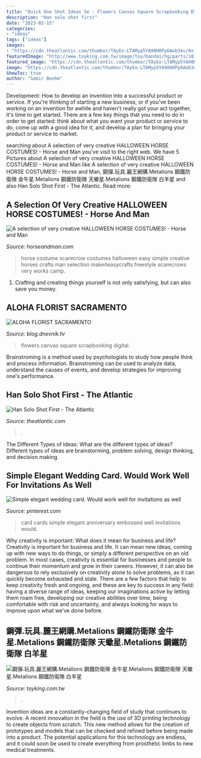 ```yaml
---
title: "Quick One Shot Ideas 5e : Flowers Canvas Square Scrapbooking Digital"
description: "Han solo shot first"
date: "2023-02-15"
categories:
- "ideas"
tags: ["ideas"]
images:
- "https://cdn.theatlantic.com/thumbor/TAyEo-LTAMyp5YA90H0PpOAob34=/0x139:1548x945/960x500/media/img/mt/2015/02/hanshotfirstedit/original.jpg"
featuredImage: "http://www.toyking.com.tw/image/toy/bandai/hg/parts/181588.jpg"
featured_image: "https://cdn.theatlantic.com/thumbor/TAyEo-LTAMyp5YA90H0PpOAob34=/0x139:1548x945/960x500/media/img/mt/2015/02/hanshotfirstedit/original.jpg"
image: "https://cdn.theatlantic.com/thumbor/TAyEo-LTAMyp5YA90H0PpOAob34=/0x139:1548x945/960x500/media/img/mt/2015/02/hanshotfirstedit/original.jpg"
ShowToc: true
author: "Samir Boehm"
---
```



Development: How to develop an invention into a successful product or service.
If you're thinking of starting a new business, or if you've been working on an invention for awhile and haven't really got your act together, it's time to get started. There are a few key things that you need to do in order to get started: think about what you want your product or service to do, come up with a good idea for it, and develop a plan for bringing your product or service to market.

	

		
searching about A selection of very creative HALLOWEEN HORSE COSTUMES! - Horse and Man you've visit to the right web. We have 5 Pictures about A selection of very creative HALLOWEEN HORSE COSTUMES! - Horse and Man like A selection of very creative HALLOWEEN HORSE COSTUMES! - Horse and Man, 鋼彈.玩具.麗王網購.Metalions 鋼鐵防衛隊 金牛星.Metalions 鋼鐵防衛隊 天蠍星.Metalions 鋼鐵防衛隊 白羊星 and also Han Solo Shot First - The Atlantic. Read more:
		
    
## A Selection Of Very Creative HALLOWEEN HORSE COSTUMES! - Horse And Man

<img loading=lazy src="http://www.horseandman.com/wp-content/uploads/2017/10/scarecrowmary.jpg" onerror="this.onerror=null;this.src='https://tse1.mm.bing.net/th?id=OIP.JS3OOkb6YstaYNsVRvDNMgHaHK&amp;pid=15.1';" alt="A selection of very creative HALLOWEEN HORSE COSTUMES! - Horse and Man">

_Source: horseandman.com_

>horse costume scarecrow costumes halloween easy simple creative horses crafts man selection makeiteasycrafts freestyle scarecrows very works camp. 

	

1. Crafting and creating things yourself is not only satisfying, but can also save you money.

    
## ALOHA FLORIST SACRAMENTO

<img loading=lazy src="http://bit.ly/qDnPR4" onerror="this.onerror=null;this.src='https://tse1.mm.bing.net/th?id=OIP.gDbNmunYa9CTHWE5L1ujyQHaFj&amp;pid=15.1';" alt="ALOHA FLORIST SACRAMENTO">

_Source: blog.dnevnik.hr_

>flowers canvas square scrapbooking digital. 

	

Brainstroming is a method used by psychologists to study how people think and process information. Brainstroming can be used to analyze data, understand the causes of events, and develop strategies for improving one's performance.

    
## Han Solo Shot First - The Atlantic

<img loading=lazy src="https://cdn.theatlantic.com/thumbor/TAyEo-LTAMyp5YA90H0PpOAob34=/0x139:1548x945/960x500/media/img/mt/2015/02/hanshotfirstedit/original.jpg" onerror="this.onerror=null;this.src='https://tse2.mm.bing.net/th?id=OIP.U47jUv27kYMCXEobdQJ2NwHaD2&amp;pid=15.1';" alt="Han Solo Shot First - The Atlantic">

_Source: theatlantic.com_

>. 

	

The Different Types of Ideas: What are the different types of ideas?
Different types of ideas are brainstorming, problem solving, design thinking, and decision making.

    
## Simple Elegant Wedding Card. Would Work Well For Invitations As Well

<img loading=lazy src="https://i.pinimg.com/originals/77/55/2a/77552ac9499b985ed7b722db79fe6a48.jpg" onerror="this.onerror=null;this.src='https://tse3.mm.bing.net/th?id=OIP.4apORyk_sPWj_R2_6lLQRAHaJ4&amp;pid=15.1';" alt="Simple elegant wedding card. Would work well for invitations as well">

_Source: pinterest.com_

>card cards simple elegant anniversary embossed well invitations would. 

	

Why creativity is important: What does it mean for business and life?
Creativity is important for business and life. It can mean new ideas, coming up with new ways to do things, or simply a different perspective on an old problem. In most cases, creativity is essential for businesses and people to continue their momentum and grow in their careers. However, it can also be dangerous to rely exclusively on creativity alone to solve problems, as it can quickly become exhausted and stale. There are a few factors that help to keep creativity fresh and ongoing, and these are key to success in any field: having a diverse range of ideas, keeping our imaginations active by letting them roam free, developing our creative abilities over time, being comfortable with risk and uncertainty, and always looking for ways to improve upon what we’ve done before.

    
## 鋼彈.玩具.麗王網購.Metalions 鋼鐵防衛隊 金牛星.Metalions 鋼鐵防衛隊 天蠍星.Metalions 鋼鐵防衛隊 白羊星

<img loading=lazy src="http://www.toyking.com.tw/image/toy/bandai/hg/parts/181588.jpg" onerror="this.onerror=null;this.src='https://tse3.mm.bing.net/th?id=OIP.-qvRFWmvLAahNjgB5c49ugAAAA&amp;pid=15.1';" alt="鋼彈.玩具.麗王網購.Metalions 鋼鐵防衛隊 金牛星.Metalions 鋼鐵防衛隊 天蠍星.Metalions 鋼鐵防衛隊 白羊星">

_Source: toyking.com.tw_

>. 

	

Invention ideas are a constantly-changing field of study that continues to evolve. A recent innovation in the field is the use of 3D printing technology to create objects from scratch. This new method allows for the creation of prototypes and models that can be checked and refined before being made into a product. The potential applications for this technology are endless, and it could soon be used to create everything from prosthetic limbs to new medical treatments.


